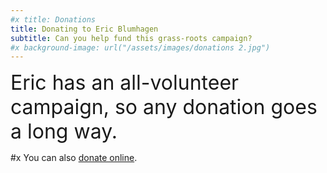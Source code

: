 ```yaml
---
#x title: Donations
title: Donating to Eric Blumhagen
subtitle: Can you help fund this grass-roots campaign?
#x background-image: url("/assets/images/donations 2.jpg")
---
```

<div class="center">
<font size="6pt">
Eric has an all-volunteer campaign, so any donation goes a long way.
</font>
</div>

#x You can also <a href="https://secure.actblue.com/donate/winericwin/">donate online</a>.
